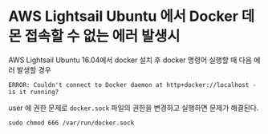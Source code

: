 # AWS Lightsail Ubuntu 에서 Docker 데몬 접속할 수 없는 에러 발생시

AWS Lightsail Ubuntu 16.04에서 docker 설치 후 docker 명령어 실행할 때 다음 에러 발생할 경우

```
ERROR: Couldn't connect to Docker daemon at http+docker://localhost - is it running?
```

user 에 권한 문제로 `docker.sock` 파일의 권한을 변경하고 실행하면 문제가 해결된다.

```
sudo chmod 666 /var/run/docker.sock
```